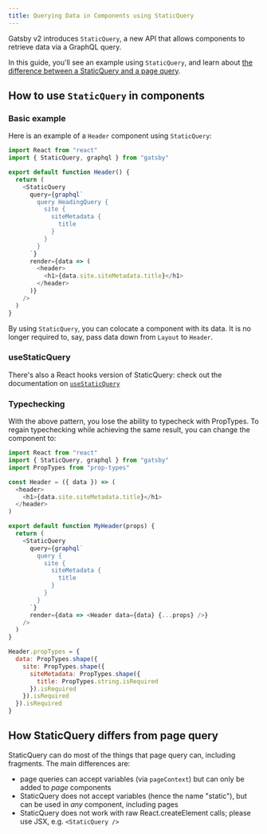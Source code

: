 ```yaml
---
title: Querying Data in Components using StaticQuery
---
```


Gatsby v2 introduces `StaticQuery`, a new API that allows components to retrieve data via a GraphQL query.

In this guide, you'll see an example using `StaticQuery`, and learn about [the difference between a StaticQuery and a page query](#how-staticquery-differs-from-page-query).

## How to use `StaticQuery` in components

<EggheadEmbed
  lessonLink="https://egghead.io/lessons/gatsby-load-data-using-graphql-queries-directly-in-a-gatsby-v2-component-with-staticquery"
  lessonTitle="Load Data using GraphQL Queries Directly in a Gatsby v2 Component with StaticQuery"
/>

### Basic example

Here is an example of a `Header` component using `StaticQuery`:

```jsx:title=src/components/header.js
import React from "react"
import { StaticQuery, graphql } from "gatsby"

export default function Header() {
  return (
    <StaticQuery
      query={graphql`
        query HeadingQuery {
          site {
            siteMetadata {
              title
            }
          }
        }
      `}
      render={data => (
        <header>
          <h1>{data.site.siteMetadata.title}</h1>
        </header>
      )}
    />
  )
}
```

By using `StaticQuery`, you can colocate a component with its data. It is no longer required to, say, pass data down from `Layout` to `Header`.

### useStaticQuery

There's also a React hooks version of StaticQuery: check out the documentation on [`useStaticQuery`](/docs/use-static-query/)

### Typechecking

With the above pattern, you lose the ability to typecheck with PropTypes. To regain typechecking while achieving the same result, you can change the component to:

```jsx:title=src/components/header.js
import React from "react"
import { StaticQuery, graphql } from "gatsby"
import PropTypes from "prop-types"

const Header = ({ data }) => (
  <header>
    <h1>{data.site.siteMetadata.title}</h1>
  </header>
)

export default function MyHeader(props) {
  return (
    <StaticQuery
      query={graphql`
        query {
          site {
            siteMetadata {
              title
            }
          }
        }
      `}
      render={data => <Header data={data} {...props} />}
    />
  )
}

Header.propTypes = {
  data: PropTypes.shape({
    site: PropTypes.shape({
      siteMetadata: PropTypes.shape({
        title: PropTypes.string.isRequired
      }).isRequired
    }).isRequired
  }).isRequired
}
```

## How StaticQuery differs from page query

StaticQuery can do most of the things that page query can, including fragments. The main differences are:

- page queries can accept variables (via `pageContext`) but can only be added to _page_ components
- StaticQuery does not accept variables (hence the name "static"), but can be used in _any_ component, including pages
- StaticQuery does not work with raw React.createElement calls; please use JSX, e.g. `<StaticQuery />`
